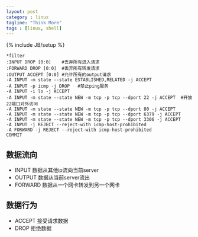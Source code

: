 ```yaml
---
layout: post
category : linux
tagline: "Think More"
tags : [linux, shell]
---
```

{% include JB/setup %}



```
*filter
:INPUT DROP [0:0]    #丢弃所有进入请求
:FORWARD DROP [0:0]  #丢弃所有转发请求
:OUTPUT ACCEPT [0:0] #允许所有的output请求
-A INPUT -m state --state ESTABLISHED,RELATED -j ACCEPT 
-A INPUT -p icmp -j DROP   #禁止ping服务
-A INPUT -i lo -j ACCEPT
-A INPUT -m state --state NEW -m tcp -p tcp --dport 22 -j ACCEPT  #开放22端口对外访问
-A INPUT -m state --state NEW -m tcp -p tcp --dport 80 -j ACCEPT
-A INPUT -m state --state NEW -m tcp -p tcp --dport 6379 -j ACCEPT
-A INPUT -m state --state NEW -m tcp -p tcp --dport 3306 -j ACCEPT
-A INPUT -j REJECT --reject-with icmp-host-prohibited  
-A FORWARD -j REJECT --reject-with icmp-host-prohibited
COMMIT

```


## 数据流向
- INPUT         数据从其他ip流向当前server
- OUTPUT      数据从当前server流出
- FORWARD   数据从一个网卡转发到另一个网卡

## 数据行为
- ACCEPT     接受请求数据
- DROP        拒绝数据